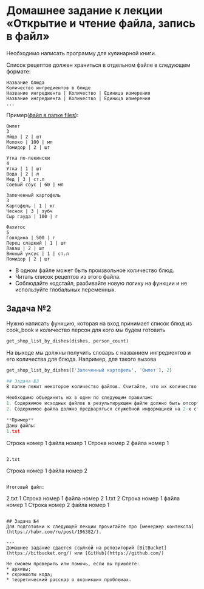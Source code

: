 # Домашнее задание к лекции «Открытие и чтение файла, запись в файл»

Необходимо написать программу для кулинарной книги.

Список рецептов должен храниться в отдельном файле в следующем формате:
```
Название блюда
Количество ингредиентов в блюде
Название ингредиента | Количество | Единица измерения
Название ингредиента | Количество | Единица измерения
...
```

Пример([файл в папке files](https://github.com/netology-code/py-homework-basic-files/tree/master/2.4.files)):
```
Омлет
3
Яйцо | 2 | шт
Молоко | 100 | мл
Помидор | 2 | шт

Утка по-пекински
4
Утка | 1 | шт
Вода | 2 | л
Мед | 3 | ст.л
Соевый соус | 60 | мл

Запеченный картофель
3
Картофель | 1 | кг
Чеснок | 3 | зубч
Сыр гауда | 100 | г

Фахитос
5
Говядина | 500 | г
Перец сладкий | 1 | шт
Лаваш | 2 | шт
Винный уксус | 1 | ст.л
Помидор | 2 | шт
```

* В одном файле может быть произвольное количество блюд.
* Читать список рецептов из этого файла.
* Соблюдайте кодстайл, разбивайте новую логику на функции и не используйте глобальных переменных.



## Задача №2
Нужно написать функцию, которая на вход принимает список блюд из cook_book и количество персон для кого мы будем готовить
```python
get_shop_list_by_dishes(dishes, person_count)
```
На выходе мы должны получить словарь с названием ингредиентов и его количества для блюда.
Например, для такого вызова
```python
get_shop_list_by_dishes(['Запеченный картофель', 'Омлет'], 2)

## Задача №3
В папке лежит некоторое количество файлов. Считайте, что их количество и имена вам заранее известны, пример для выполнения домашней работы можно взять [тут](https://github.com/netology-code/py-homework-basic-files/tree/master/2.4.files/sorted)  

Необходимо объединить их в один по следующим правилам:
1. Содержимое исходных файлов в результирующем файле должно быть отсортировано по количеству строк в них (то есть первым нужно записать файл с наименьшим количеством строк, а последним - с наибольшим)
2. Содержимое файла должно предваряться служебной информацией на 2-х строках: имя файла и количество строк в нем

**Пример**
Даны файлы: 
1.txt
```
Строка номер 1 файла номер 1
Строка номер 2 файла номер 1
```

2.txt
```
Строка номер 1 файла номер 2
```

Итоговый файл: 
```
2.txt
1
Строка номер 1 файла номер 2
1.txt
2
Строка номер 1 файла номер 1
Строка номер 2 файла номер 1
```

## Задача №4
Для подготовки к следующей лекции прочитайте про [менеджер контекста](https://habr.com/ru/post/196382/).

---
Домашнее задание сдается ссылкой на репозиторий [BitBucket](https://bitbucket.org/) или [GitHub](https://github.com/)

Не сможем проверить или помочь, если вы пришлете:
* архивы;
* скриншоты кода;
* теоретический рассказ о возникших проблемах.